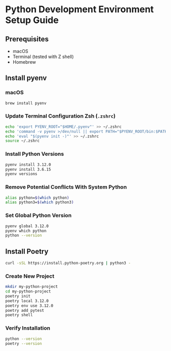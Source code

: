 # Python Development Environment Setup Guide

## Prerequisites
- macOS
- Terminal (tested with Z shell)
- Homebrew

## Install pyenv

### macOS
```bash
brew install pyenv
```

### Update Terminal Configuration Zsh (`.zshrc`)

```bash
echo 'export PYENV_ROOT="$HOME/.pyenv"' >> ~/.zshrc
echo 'command -v pyenv >/dev/null || export PATH="$PYENV_ROOT/bin:$PATH"' >> ~/.zshrc
echo 'eval "$(pyenv init -)"' >> ~/.zshrc
source ~/.zshrc
```

### Install Python Versions
```bash
pyenv install 3.12.0
pyenv install 3.6.15
pyenv versions
```

### Remove Potential Conflicts With System Python
```bash
alias python=$(which python)
alias python3=$(which python3)
```

### Set Global Python Version
```bash
pyenv global 3.12.0
pyenv which python
python --version
```

## Install Poetry
```bash
curl -sSL https://install.python-poetry.org | python3 -
```

### Create New Project
```bash
mkdir my-python-project
cd my-python-project
poetry init
poetry local 3.12.0
poetry env use 3.12.0
poetry add pytest
poetry shell
```

### Verify Installation
```bash
python --version
poetry --version
```

